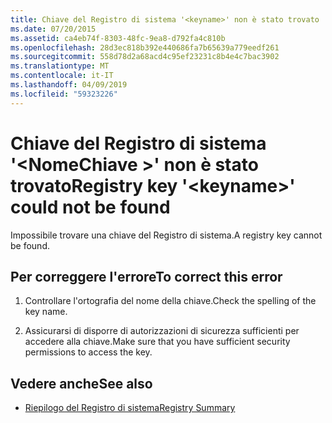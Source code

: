 ```yaml
---
title: Chiave del Registro di sistema '<keyname>' non è stato trovato
ms.date: 07/20/2015
ms.assetid: ca4eb74f-8303-48fc-9ea8-d792fa4c810b
ms.openlocfilehash: 28d3ec818b392e440686fa7b65639a779eedf261
ms.sourcegitcommit: 558d78d2a68acd4c95ef23231c8b4e4c7bac3902
ms.translationtype: MT
ms.contentlocale: it-IT
ms.lasthandoff: 04/09/2019
ms.locfileid: "59323226"
---
```

# <a name="registry-key-keyname-could-not-be-found"></a><span data-ttu-id="ddd76-102">Chiave del Registro di sistema '\<NomeChiave >' non è stato trovato</span><span class="sxs-lookup"><span data-stu-id="ddd76-102">Registry key '\<keyname>' could not be found</span></span>
<span data-ttu-id="ddd76-103">Impossibile trovare una chiave del Registro di sistema.</span><span class="sxs-lookup"><span data-stu-id="ddd76-103">A registry key cannot be found.</span></span>  
  
## <a name="to-correct-this-error"></a><span data-ttu-id="ddd76-104">Per correggere l'errore</span><span class="sxs-lookup"><span data-stu-id="ddd76-104">To correct this error</span></span>  
  
1. <span data-ttu-id="ddd76-105">Controllare l'ortografia del nome della chiave.</span><span class="sxs-lookup"><span data-stu-id="ddd76-105">Check the spelling of the key name.</span></span>  
  
2. <span data-ttu-id="ddd76-106">Assicurarsi di disporre di autorizzazioni di sicurezza sufficienti per accedere alla chiave.</span><span class="sxs-lookup"><span data-stu-id="ddd76-106">Make sure that you have sufficient security permissions to access the key.</span></span>  
  
## <a name="see-also"></a><span data-ttu-id="ddd76-107">Vedere anche</span><span class="sxs-lookup"><span data-stu-id="ddd76-107">See also</span></span>

- [<span data-ttu-id="ddd76-108">Riepilogo del Registro di sistema</span><span class="sxs-lookup"><span data-stu-id="ddd76-108">Registry Summary</span></span>](../../visual-basic/language-reference/keywords/registry-summary.md)
